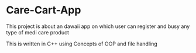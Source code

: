 # Care-Cart-App

This project is about an dawaii app on which user can register and busy any type of medi care product

This is written in C++  using Concepts of OOP and file handling

